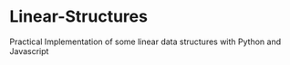 # Linear-Structures
Practical Implementation of some linear data structures with Python and Javascript
